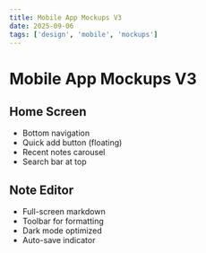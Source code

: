 ```yaml
---
title: Mobile App Mockups V3
date: 2025-09-06
tags: ['design', 'mobile', 'mockups']
---
```


# Mobile App Mockups V3

## Home Screen
- Bottom navigation
- Quick add button (floating)
- Recent notes carousel
- Search bar at top

## Note Editor
- Full-screen markdown
- Toolbar for formatting
- Dark mode optimized
- Auto-save indicator
